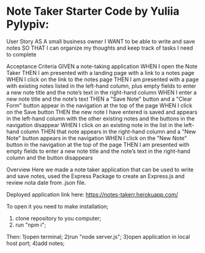 # Note Taker Starter Code by Yuliia Pylypiv:
User Story
AS A small business owner
I WANT to be able to write and save notes
SO THAT I can organize my thoughts and keep track of tasks I need to complete

Acceptance Criteria
GIVEN a note-taking application
WHEN I open the Note Taker
THEN I am presented with a landing page with a link to a notes page
WHEN I click on the link to the notes page
THEN I am presented with a page with existing notes listed in the left-hand column, plus empty fields to enter a new note title and the note’s text in the right-hand column
WHEN I enter a new note title and the note’s text
THEN a "Save Note" button and a "Clear Form" button appear in the navigation at the top of the page
WHEN I click on the Save button
THEN the new note I have entered is saved and appears in the left-hand column with the other existing notes and the buttons in the navigation disappear
WHEN I click on an existing note in the list in the left-hand column
THEN that note appears in the right-hand column and a "New Note" button appears in the navigation
WHEN I click on the "New Note" button in the navigation at the top of the page
THEN I am presented with empty fields to enter a new note title and the note’s text in the right-hand column and the button disappears

Overview 
Here we made a note taker application that can be used to write and save notes, used the Express Package to create an Express.js and review nota date from .json file. 

Deployed application link here: https://notes-takerr.herokuapp.com/

To open it you need to make installation; 
1) clone repository to you computer;
2) run "npm i";

Then:
1)open terminal;
2)run "node server.js";
3)open application in local host port;
4)add notes;

